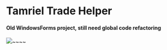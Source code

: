 # Tamriel Trade Helper

#### Old WindowsForms project, still need global code refactoring

![](https://i.ibb.co/zHf0MxD/TTH-Screen.png)~~~~